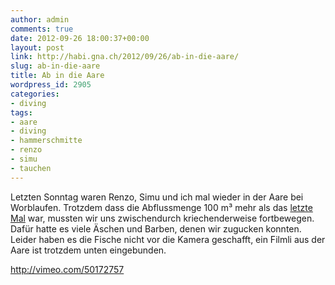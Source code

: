 ```yaml
---
author: admin
comments: true
date: 2012-09-26 18:00:37+00:00
layout: post
link: http://habi.gna.ch/2012/09/26/ab-in-die-aare/
slug: ab-in-die-aare
title: Ab in die Aare
wordpress_id: 2905
categories:
- diving
tags:
- aare
- diving
- hammerschmitte
- renzo
- simu
- tauchen
---
```


Letzten Sonntag waren Renzo, Simu und ich mal wieder in der Aare bei Worblaufen. Trotzdem dass die Abflussmenge 100 m³ mehr als das [letzte Mal](http://habi.gna.ch/2011/11/07/unter-wasser/) war, mussten wir uns zwischendurch kriechenderweise fortbewegen. Dafür hatte es viele Äschen und Barben, denen wir zugucken konnten. Leider haben es die Fische nicht vor die Kamera geschafft, ein Filmli aus der Aare ist trotzdem unten eingebunden.

http://vimeo.com/50172757
